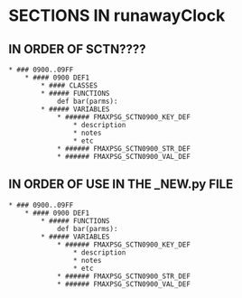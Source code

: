 # SECTIONS IN runawayClock

## IN ORDER OF SCTN????
	* ### 0900..09FF
		* #### 0900 DEF1
			* #### CLASSES
			* ##### FUNCTIONS
				def bar(parms):
			* ##### VARIABLES
				* ###### FMAXPSG_SCTN0900_KEY_DEF
					* description
					* notes
					* etc
				* ###### FMAXPSG_SCTN0900_STR_DEF
				* ###### FMAXPSG_SCTN0900_VAL_DEF

## IN ORDER OF USE IN THE _NEW.py FILE
	* ### 0900..09FF
		* #### 0900 DEF1
			* ##### FUNCTIONS
				def bar(parms):
			* ##### VARIABLES
				* ###### FMAXPSG_SCTN0900_KEY_DEF
					* description
					* notes
					* etc
				* ###### FMAXPSG_SCTN0900_STR_DEF
				* ###### FMAXPSG_SCTN0900_VAL_DEF
 
 

#
